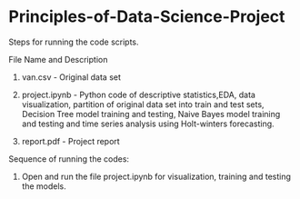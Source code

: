 # Principles-of-Data-Science-Project
Steps for running the code scripts.


File Name and Description

1. van.csv - Original data set

2. project.ipynb - Python code of descriptive statistics,EDA, data visualization, partition of original data set into train and test sets, Decision Tree model training and testing, Naive Bayes model training and testing and time series analysis using Holt-winters forecasting.

3. report.pdf - Project report


Sequence of running the codes:

1. Open and run the file project.ipynb for visualization, training and testing the models.
